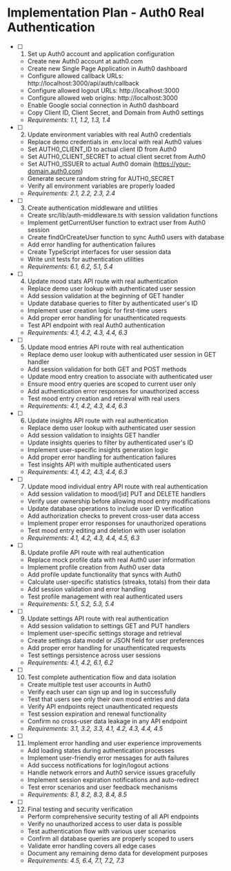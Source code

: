 # Implementation Plan - Auth0 Real Authentication

- [ ] 1. Set up Auth0 account and application configuration
  - Create new Auth0 account at auth0.com
  - Create new Single Page Application in Auth0 dashboard
  - Configure allowed callback URLs: http://localhost:3000/api/auth/callback
  - Configure allowed logout URLs: http://localhost:3000
  - Configure allowed web origins: http://localhost:3000
  - Enable Google social connection in Auth0 dashboard
  - Copy Client ID, Client Secret, and Domain from Auth0 settings
  - _Requirements: 1.1, 1.2, 1.3, 1.4_

- [ ] 2. Update environment variables with real Auth0 credentials
  - Replace demo credentials in .env.local with real Auth0 values
  - Set AUTH0_CLIENT_ID to actual client ID from Auth0
  - Set AUTH0_CLIENT_SECRET to actual client secret from Auth0
  - Set AUTH0_ISSUER to actual Auth0 domain (https://your-domain.auth0.com)
  - Generate secure random string for AUTH0_SECRET
  - Verify all environment variables are properly loaded
  - _Requirements: 2.1, 2.2, 2.3, 2.4_

- [ ] 3. Create authentication middleware and utilities
  - Create src/lib/auth-middleware.ts with session validation functions
  - Implement getCurrentUser function to extract user from Auth0 session
  - Create findOrCreateUser function to sync Auth0 users with database
  - Add error handling for authentication failures
  - Create TypeScript interfaces for user session data
  - Write unit tests for authentication utilities
  - _Requirements: 6.1, 6.2, 5.1, 5.4_

- [ ] 4. Update mood stats API route with real authentication
  - Replace demo user lookup with authenticated user session
  - Add session validation at the beginning of GET handler
  - Update database queries to filter by authenticated user's ID
  - Implement user creation logic for first-time users
  - Add proper error handling for unauthenticated requests
  - Test API endpoint with real Auth0 authentication
  - _Requirements: 4.1, 4.2, 4.3, 4.4, 6.3_

- [ ] 5. Update mood entries API route with real authentication
  - Replace demo user lookup with authenticated user session in GET handler
  - Add session validation for both GET and POST methods
  - Update mood entry creation to associate with authenticated user
  - Ensure mood entry queries are scoped to current user only
  - Add authentication error responses for unauthorized access
  - Test mood entry creation and retrieval with real users
  - _Requirements: 4.1, 4.2, 4.3, 4.4, 6.3_

- [ ] 6. Update insights API route with real authentication
  - Replace demo user lookup with authenticated user session
  - Add session validation to insights GET handler
  - Update insights queries to filter by authenticated user's ID
  - Implement user-specific insights generation logic
  - Add proper error handling for authentication failures
  - Test insights API with multiple authenticated users
  - _Requirements: 4.1, 4.2, 4.3, 4.4, 6.3_

- [ ] 7. Update mood individual entry API route with real authentication
  - Add session validation to mood/[id] PUT and DELETE handlers
  - Verify user ownership before allowing mood entry modifications
  - Update database operations to include user ID verification
  - Add authorization checks to prevent cross-user data access
  - Implement proper error responses for unauthorized operations
  - Test mood entry editing and deletion with user isolation
  - _Requirements: 4.1, 4.2, 4.3, 4.4, 4.5, 6.3_

- [ ] 8. Update profile API route with real authentication
  - Replace mock profile data with real Auth0 user information
  - Implement profile creation from Auth0 user data
  - Add profile update functionality that syncs with Auth0
  - Calculate user-specific statistics (streaks, totals) from their data
  - Add session validation and error handling
  - Test profile management with real authenticated users
  - _Requirements: 5.1, 5.2, 5.3, 5.4_

- [ ] 9. Update settings API route with real authentication
  - Add session validation to settings GET and PUT handlers
  - Implement user-specific settings storage and retrieval
  - Create settings data model or JSON field for user preferences
  - Add proper error handling for unauthenticated requests
  - Test settings persistence across user sessions
  - _Requirements: 4.1, 4.2, 6.1, 6.2_

- [ ] 10. Test complete authentication flow and data isolation
  - Create multiple test user accounts in Auth0
  - Verify each user can sign up and log in successfully
  - Test that users see only their own mood entries and data
  - Verify API endpoints reject unauthenticated requests
  - Test session expiration and renewal functionality
  - Confirm no cross-user data leakage in any API endpoint
  - _Requirements: 3.1, 3.2, 3.3, 4.1, 4.2, 4.3, 4.4, 4.5_

- [ ] 11. Implement error handling and user experience improvements
  - Add loading states during authentication processes
  - Implement user-friendly error messages for auth failures
  - Add success notifications for login/logout actions
  - Handle network errors and Auth0 service issues gracefully
  - Implement session expiration notifications and auto-redirect
  - Test error scenarios and user feedback mechanisms
  - _Requirements: 8.1, 8.2, 8.3, 8.4, 8.5_

- [ ] 12. Final testing and security verification
  - Perform comprehensive security testing of all API endpoints
  - Verify no unauthorized access to user data is possible
  - Test authentication flow with various user scenarios
  - Confirm all database queries are properly scoped to users
  - Validate error handling covers all edge cases
  - Document any remaining demo data for development purposes
  - _Requirements: 4.5, 6.4, 7.1, 7.2, 7.3_
